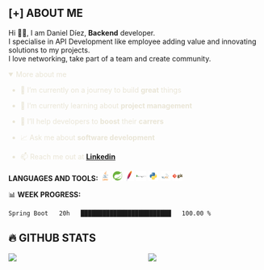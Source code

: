 

## [+] ABOUT ME

Hi 👋🏻, I am Daniel Díez, **Backend** developer.   
I specialise in API Development like employee adding value and innovating solutions to my projects.  
I love networking, take part of a team and create community.  



<details open style="color:#E9E5D6">
  <summary style="color:#E9E5D6">
    More about me
  </summary>
  
- 🔭 I’m currently on a journey to build **great** things

- 🌱 I’m currently learning about **project management** 

- 🤝 I’ll help developers to **boost** their **carrers**

- 📈 Ask me about **software development**

- 📫 Reach me out at **[Linkedin](https://www.linkedin.com/in/daniel-d%C3%ADez-miguel-644503207/)**
</details>

**LANGUAGES AND TOOLS:**
<code><img height="20" src="https://raw.githubusercontent.com/github/explore/80688e429a7d4ef2fca1e82350fe8e3517d3494d/topics/java/java.png"></code>
<code><img height="20" src="https://raw.githubusercontent.com/github/explore/80688e429a7d4ef2fca1e82350fe8e3517d3494d/topics/spring-boot/spring-boot.png"></code>
<code><img height="20" src="https://raw.githubusercontent.com/github/explore/80688e429a7d4ef2fca1e82350fe8e3517d3494d/topics/maven/maven.png"></code>
<code><img height="20" src="https://raw.githubusercontent.com/github/explore/80688e429a7d4ef2fca1e82350fe8e3517d3494d/topics/mongodb/mongodb.png"></code>
<code><img height="20" src="https://raw.githubusercontent.com/github/explore/80688e429a7d4ef2fca1e82350fe8e3517d3494d/topics/python/python.png"></code>
<code><img height="20" src="https://raw.githubusercontent.com/github/explore/80688e429a7d4ef2fca1e82350fe8e3517d3494d/topics/mysql/mysql.png"></code>
<code><img height="20" src="https://raw.githubusercontent.com/github/explore/80688e429a7d4ef2fca1e82350fe8e3517d3494d/topics/git/git.png"></code>

📊 **WEEK PROGRESS:**
<!--START_SECTION:waka-->

```text
Spring Boot   20h   █████████████████████████   100.00 %
```

<!--END_SECTION:waka-->

 ## 🔥 GITHUB STATS

<img align="left" width="45%" src="https://github-readme-stats.vercel.app/api?username=DanielDiezMiguel&hide_border=true&theme=cobalt">
<img align="right" width="45%" src="https://github-readme-stats.vercel.app/api/top-langs/?username=DanielDiezMiguel&layout=compact&hide_border=true&langs_count=4&hide=Blade&theme=cobalt">
